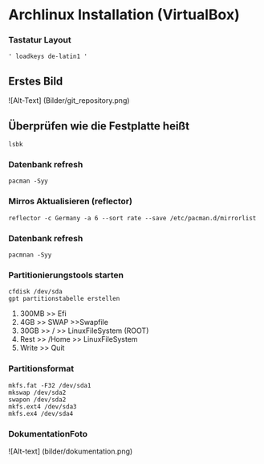 # Archlinux Installation (VirtualBox)

### Tastatur Layout
	' loadkeys de-latin1 '
## Erstes Bild
![Alt-Text] (Bilder/git_repository.png)

## Überprüfen wie die Festplatte heißt

	lsbk
### Datenbank refresh
	pacman -Syy
### Mirros Aktualisieren (reflector)
	reflector -c Germany -a 6 --sort rate --save /etc/pacman.d/mirrorlist
### Datenbank refresh
	pacmnan -Syy

### Partitionierungstools starten
	cfdisk /dev/sda
	gpt partitionstabelle erstellen
1. 	300MB >> Efi
2.	4GB >> SWAP >>Swapfile
3. 	30GB >> / >> LinuxFileSystem  (ROOT)
4. 	Rest >> /Home >> LinuxFileSystem
5. 	Write >> Quit

### Partitionsformat
	mkfs.fat -F32 /dev/sda1
	mkswap /dev/sda2
	swapon /dev/sda2
	mkfs.ext4 /dev/sda3
	mkfs.ex4 /dev/sda4
### DokumentationFoto
![Alt-text] (bilder/dokumentation.png)
